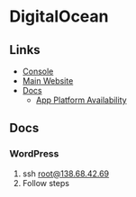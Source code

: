 # DigitalOcean

## Links

- [Console](https://cloud.digitalocean.com)
- [Main Website](https://digitalocean.com)
- [Docs](https://docs.digitalocean.com)
  - [App Platform Availability](https://docs.digitalocean.com/products/platform/availability-matrix/#app-platform-availability)

## Docs

### WordPress

1. ssh root@138.68.42.69
2. Follow steps

